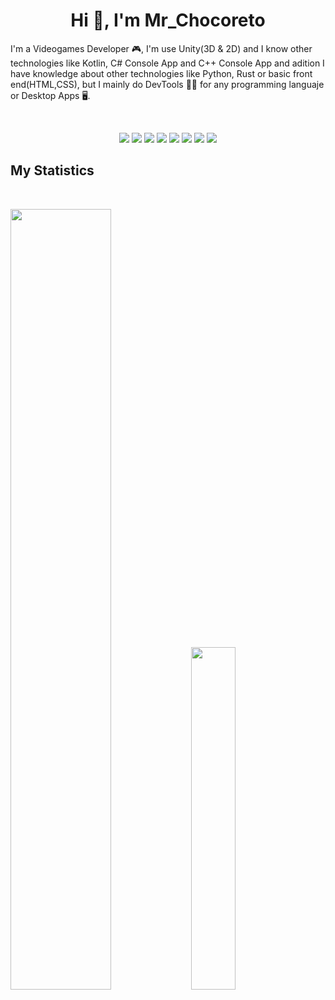 <h1 align="center">
  <b>Hi 👋, I'm Mr_Chocoreto</b>
</h1>

I'm a Videogames Developer 🎮, I'm use Unity(3D & 2D) and I know other technologies like Kotlin, C# Console App and C++ 
Console App and adition I have knowledge about other technologies like Python, Rust or basic front end(HTML,CSS), 
but I mainly do DevTools 🧑‍💻 for any programming languaje or Desktop Apps 🖥️.

<br>

<p>
<div align="center">
  <img src="https://img.shields.io/badge/-Kotlin-1E875E?style=for-the-badge&logo=kotlin&logoColor=008F62&labelColor=1F1F1F">
  <img src="https://img.shields.io/badge/-Unity-757575?style=for-the-badge&logo=unity&logoColor=E6E6E6&labelColor=1F1F1F">
  <img src="https://img.shields.io/badge/-CSharp-7751BA?style=for-the-badge&logo=csharp&logoColor=CEB2FF&labelColor=1F1F1F">
  <img src="https://img.shields.io/badge/-C++-7F7DFF?style=for-the-badge&logo=cplusplus&logoColor=B7B5FF&labelColor=1F1F1F">
  <img src="https://img.shields.io/badge/-Rust-8F0000?style=for-the-badge&logo=rust&logoColor=FF3739&labelColor=240000">  
  <img src="https://img.shields.io/badge/-Python-E7DD6D?style=for-the-badge&logo=python&logoColor=E7DD6D&labelColor=1A0600">
  <img src="https://img.shields.io/badge/-HTML-c58545?style=for-the-badge&logo=html5&logoColor=c58545&labelColor=282828">
  <img src="https://img.shields.io/badge/-CSS-d1a01f?style=for-the-badge&logo=css3&logoColor=d1a01f&labelColor=282828">
</div>
</p>


## My Statistics

<br/>
<p align="left">
  <img width="56.6%" src="https://github-readme-stats.vercel.app/api?username=MrChocoreto&theme=dark&show_icons=true&hide=stars&ring_color=B7B5FF&rank_icon=github" />
  <img width="37.5%" src="https://github-readme-stats.vercel.app/api/top-langs/?username=MrChocoreto&layout=compact&theme=dark" />
  </a>
</p>
<br>

